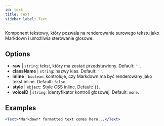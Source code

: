 ```yaml
---
id: text 
title: Text
sidebar_label: Text
---
```


Komponent tekstowy, który pozwala na renderowanie surowego tekstu jako Markdown i umożliwia sterowanie głosowe.

## Options

* __raw__ | `string`: tekst, który ma zostać przedstawiony. Default: `''`.
* __className__ | `string`: nazwy klas. Default: `''`.
* __inline__ | `boolean`: kontroluje, czy Markdown ma być renderowany jako tekst inline. Default: `false`.
* __style__ | `object`: Style CSS inline. Default: `{}`.
* __voiceID__ | `string`: identyfikator kontroli głosowej. Default: `none`.


## Examples

```jsx live
<Text>*Markdown* formatted text comes here...</Text>
```



